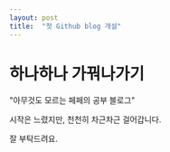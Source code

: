 ```yaml
---
layout: post
title:  "첫 Github blog 개설"
---
```


# 하나하나 가꿔나가기

"아무것도 모르는 페페의 공부 블로그"

시작은 느렸지만, 천천히 차근차근 걸어갑니다.

잘 부탁드려요.
